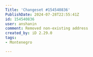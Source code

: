 ```yaml
---
Title: 'Changeset #154540836'
PublishDate: 2024-07-28T22:55:41Z
id: 154540836
user: anshanin
comment: Removed non-existing address
created_by: iD 2.29.0
tags:
- Montenegro

---
```

